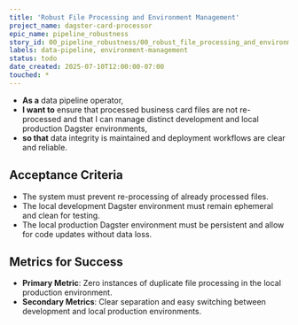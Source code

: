 ```yaml
---
title: 'Robust File Processing and Environment Management'
project_name: dagster-card-processor
epic_name: pipeline_robustness
story_id: 00_pipeline_robustness/00_robust_file_processing_and_environment_management
labels: data-pipeline, environment-management
status: todo
date_created: 2025-07-10T12:00:00-07:00
touched: *
---
```


- **As a** data pipeline operator,
- **I want to** ensure that processed business card files are not re-processed and that I can manage distinct development and local production Dagster environments,
- **so that** data integrity is maintained and deployment workflows are clear and reliable.

## Acceptance Criteria

- The system must prevent re-processing of already processed files.
- The local development Dagster environment must remain ephemeral and clean for testing.
- The local production Dagster environment must be persistent and allow for code updates without data loss.

## Metrics for Success

- **Primary Metric**: Zero instances of duplicate file processing in the local production environment.
- **Secondary Metrics**: Clear separation and easy switching between development and local production environments.

